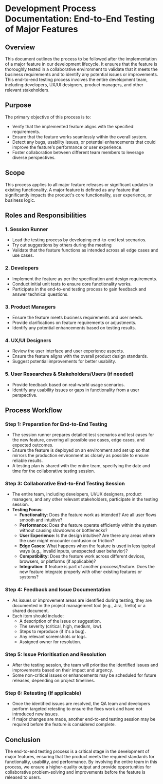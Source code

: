 # Development Process Documentation: End-to-End Testing of Major Features

## Overview
This document outlines the process to be followed after the implementation of a major feature in our development lifecycle. It ensures that the feature is thoroughly tested in a collaborative environment to validate that it meets the business requirements and to identify any potential issues or improvements.
This end-to-end testing process involves the entire development team, including developers, UX/UI designers, product managers, and other relevant stakeholders.

## Purpose
The primary objective of this process is to:
- Verify that the implemented feature aligns with the specified requirements.
- Ensure that the feature works seamlessly within the overall system.
- Detect any bugs, usability issues, or potential enhancements that could improve the feature's performance or user experience.
- Foster collaboration between different team members to leverage diverse perspectives.

## Scope
This process applies to all major feature releases or significant updates to existing functionality. A major feature is defined as any feature that significantly impacts the product's core functionality, user experience, or business logic.

## Roles and Responsibilities

### 1. **Session Runner**
- Lead the testing process by developing end-to-end test scenarios.
- Try out suggestions by others during the meeting
- Validate that the feature functions as intended across all edge cases and use cases.

### 2. **Developers**
- Implement the feature as per the specification and design requirements.
- Conduct initial unit tests to ensure core functionality works.
- Participate in the end-to-end testing process to gain feedback and answer technical questions.

### 3. **Product Managers**
- Ensure the feature meets business requirements and user needs.
- Provide clarifications on feature requirements or adjustments.
- Identify any potential enhancements based on testing results.

### 4. **UX/UI Designers**
- Review the user interface and user experience aspects.
- Ensure the feature aligns with the overall product design standards.
- Suggest potential improvements for better usability.

### 5. **User Researches & Stakeholders/Users (if needed)**
- Provide feedback based on real-world usage scenarios.
- Identify any usability issues or gaps in functionality from a user perspective.

## Process Workflow

### Step 1: **Preparation for End-to-End Testing**
- The session runner prepares detailed test scenarios and test cases for the new feature, covering all possible use cases, edge cases, and expected outcomes.
- Ensure the feature is deployed on an environment and set up so that mirrors the production environment as closely as possible to ensure reliable results.
- A testing plan is shared with the entire team, specifying the date and time for the collaborative testing session.

### Step 3: **Collaborative End-to-End Testing Session**
- The entire team, including developers, UI/UX designers, product managers, and any other relevant stakeholders, participate in the testing session.
- **Testing Focus**:
  - **Functionality**: Does the feature work as intended? Are all user flows smooth and intuitive?
  - **Performance**: Does the feature operate efficiently within the system without causing slowdowns or bottlenecks?
  - **User Experience**: Is the design intuitive? Are there any areas where the user might encounter confusion or friction?
  - **Edge Cases**: What happens when the feature is used in less typical ways (e.g., invalid inputs, unexpected user behavior)?
  - **Compatibility**: Does the feature work across different devices, browsers, or platforms (if applicable)?
  - **Integration**: If feature is part of another proccess/feature. Does the new feature integrate properly with other existing features or systems?

### Step 4: **Feedback and Issue Documentation**
- As issues or improvement areas are identified during testing, they are documented in the project management tool (e.g., Jira, Trello) or a shared document.
- Each item should include:
  - A description of the issue or suggestion.
  - The severity (critical, high, medium, low).
  - Steps to reproduce (if it's a bug).
  - Any relevant screenshots or logs.
  - Assigned owner for resolution.

### Step 5: **Issue Prioritisation and Resolution**
- After the testing session, the team will prioritise the identified issues and improvements based on their impact and urgency.
- Some non-critical issues or enhancements may be scheduled for future releases, depending on project timelines.

### Step 6: **Retesting (If applicable)**
- Once the identified issues are resolved, the QA team and developers perform targeted retesting to ensure the fixes work and have not introduced new issues.
- If major changes are made, another end-to-end testing session may be required before the feature is considered complete.

## Conclusion
The end-to-end testing process is a critical stage in the development of major features, ensuring that the product meets the required standards for functionality, usability, and performance. By involving the entire team in this process, we ensure a higher-quality output and provide opportunities for collaborative problem-solving and improvements before the feature is released to users.
